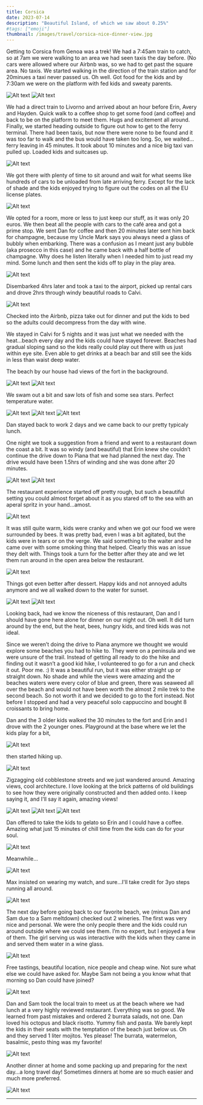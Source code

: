 ```yaml
---
title: Corsica
date: 2023-07-14
description: "Beautiful Island, of which we saw about 0.25%"
#tags: ["emoji"]
thumbnail: /images/travel/corsica-nice-dinner-view.jpg
---
```


Getting to Corsica from Genoa was a trek! We had a 7:45am train to catch, so at 7am we were walking to an area we had seen taxis the day before. (No cars were allowed where our Airbnb was, so we had to get past the square area. No taxis. We started walking in the direction of the train station and for 20minues a taxi never passed us. Oh well. Got food for the kids and by 7:30am we were on the platform with fed kids and sweaty parents.

![Alt text](/images/travel/corsia-train-platform.jpg)
![Alt text](/images/travel/corsica-sweating-train.jpg)

We had a direct train to Livorno and arrived about an hour before Erin, Avery and Hayden. Quick walk to a coffee shop to get some food (and coffee) and back to be on the platform to meet them. Hugs and excitement all around. Finally, we started heading outside to figure out how to get to the ferry terminal. There had been taxis, but now there were none to be found and it was too far to walk and the bus would have taken too long. So, we waited…ferry leaving in 45 minutes. It took about 10 minutes and a nice big taxi van pulled up. Loaded kids and suitcases up. 

![Alt text](/images/travel/corsica-taxi.jpg)

We got there with plenty of time to sit around and wait for what seems like hundreds of cars to be unloaded from late arriving ferry. Except for the lack of shade and the kids enjoyed trying to figure out the codes on all the EU license plates.

![Alt text](/images/travel/corsica-ferry-waiting.jpg)

We opted for a room, more or less to just keep our stuff, as it was only 20 euros.  We then beat all the people with cars to the café area and got a prime stop. We sent Dan for coffee and then 20 minutes later sent him back for champagne, because my Uncle Mark says you always need a glass of bubbly when embarking. There was a confusion as I meant just any bubble (aka prosecco in this case) and he came back with a half bottle of champagne. Why does he listen literally when I needed him to just read my mind. Some lunch and then sent the kids off to play in the play area.

![Alt text](/images/travel/corsica-ferry-ball-pit.jpg)

Disembarked 4hrs later and took a taxi to the airport, picked up rental cars and drove 2hrs through windy beautiful roads to Calvi. 

![Alt text](/images/travel/corsica-drive-to-calvi.jpg)

Checked into the Airbnb, pizza take out for dinner and put the kids to bed so the adults could decompress from the day with wine.

We stayed in Calvi for 5 nights and it was just what we needed with the heat…beach every day and the kids could have stayed forever. Beaches had gradual sloping sand so the kids really could play out there with us just within eye site. Even able to get drinks at a beach bar and still see the kids in less than waist deep water.

The beach by our house had views of the fort in the background.

![Alt text](/images/travel/corsica-beach-day1.1.jpg)
![Alt text](/images/travel/corsica-beach-day1.jpg)


We swam out a bit and saw lots of fish and some sea stars. Perfect temperature water.

![Alt text](/images/travel/corsica-beach-day2-ben.jpg)
![Alt text](/images/travel/corsica-beach-day2-sam.jpg)
![Alt text](/images/travel/corsica-beach-day2-water.jpg)

Dan stayed back to work 2 days and we came back to our pretty typicaly lunch.

One night we took a suggestion from a friend and went to a restaurant down the coast a bit. It was so windy (and beautiful) that Erin knew she couldn’t continue the drive down to Piana that we had planned the next day. The drive would have been 1.5hrs of winding and she was done after 20 minutes. 

![Alt text](/images/travel/corsica-nice-dinner-drive2.jpg)
![Alt text](/images/travel/corsica-nice-dinner-drive3.jpg)

The restaurant experience started off pretty rough, but such a beautiful setting you could almost forget about it as you stared off to the sea with an aperal spritz in your hand...amost. 

![Alt text](/images/travel/corsica-nice-dinner-eating.jpg)

It was still quite warm, kids were cranky and when we got our food we were surrounded by bees. It was pretty bad, even I was a bit agitated, but the kids were in tears or on the verge. We said something to the waiter and he came over with some smoking thing that helped. Clearly this was an issue they delt with. Things took a turn for the better after they ate and we let them run around in the open area below the restaurant. 

![Alt text](/images/travel/corsica-nice-dinner-grounds.jpg)

Things got even better after dessert. Happy kids and not annoyed adults anymore and we all walked down to the water for sunset. 

![Alt text](/images/travel/corsica-nice-dinner-view.jpg)
![Alt text](/images/travel/corsica-nice-dinner-family.jpg)

Looking back, had we know the niceness of this restaurant, Dan and I should have gone here alone for dinner on our night out. Oh well. It did turn around by the end, but the heat, bees, hungry kids, and tired kids was not ideal.

Since we weren’t doing the drive to Piana anymore we thought we would explore some beaches you had to hike to. They were on a peninsula and we were unsure of the trail. Instead of getting all ready to do the hike and finding out it wasn’t a good kid hike, I volunteered to go for a run and check it out. Poor me. :) It was a beautiful run, but it was either straight up or straight down. No shade and while the views were amazing and the beaches waters were every color of blue and green, there was seaweed all over the beach and would not have been worth the almost 2 mile trek to the second beach. So not worth it and we decided to go to the fort instead. Not before I stopped and had a very peaceful solo cappuccino and bought 8 croissants to bring home.

Dan and the 3 older kids walked the 30 minutes to the fort and Erin and I drove with the 2 younger ones. Playground at the base where we let the kids play for a bit,

![Alt text](/images/travel/corsica-playground.jpg)

then started hiking up.

![Alt text](/images/travel/corsica-fort.jpg)

Zigzagging old cobblestone streets and we just wandered around. Amazing views, cool architecture. I love looking at the brick patterns of old buildings to see how they were originally constructed and then added onto. I keep saying it, and I'll say it again, amazing views!

![Alt text](/images/travel/corsica-fort2.jpg)
![Alt text](/images/travel/corsica-fort3.jpg)
![Alt text](/images/travel/corsica-fort4.jpg)

Dan offered to take the kids to gelato so Erin and I could have a coffee. Amazing what just 15 minutes of chill time from the kids can do for your soul.

![Alt text](/images/travel/corsica-fort-coffee.jpg)

Meanwhile...

![Alt text](/images/travel/corsica-ice-cream.jpg)

Max insisted on wearing my watch, and sure...I'll take credit for 3yo steps running all around.

![Alt text](/images/travel/corsica-max-couting-steps.jpg)

The next day before going back to our favorite beach, we (minus Dan and Sam due to a Sam meltdown) checked out 2 wineries. The first was very nice and personal. We were the only people there and the kids could run around outside where we could see them. I’m no expert, but I enjoyed a few of them. The girl serving us was interactive with the kids when they came in and served them water in a wine glass. 

![Alt text](/images/travel/corisca-wine-max.jpg)

Free tastings, beautiful location, nice people and cheap wine. Not sure what else we could have asked for. Maybe Sam not being a you know what that morning so Dan could have joined?

![Alt text](/images/travel/corsica-winery.jpg)

Dan and Sam took the local train to meet us at the beach where we had lunch at a very highly reviewed restaurant. Everything was so good. We learned from past mistakes and ordered 2 burrata salads, not one. Dan loved his octopus and black risotto. Yummy fish and pasta. We barely kept the kids in their seats with the temptation of the beach just below us. Oh and they served 1 liter mojitos. Yes please! The burrata, watermelon, basalmic, pesto thing was my favorite!


![Alt text](/images/travel/corsica-nice-lunch2.jpg)

Another dinner at home and some packing up and preparing for the next day…a long travel day! Sometimes dinners at home are so much easier and much more preferred.

![Alt text](/images/travel/corsica-dinner-home.jpg)

---